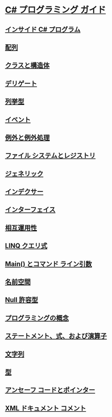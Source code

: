# [C# プログラミング ガイド](index.md)
## [インサイド C# プログラム](inside-a-program/)
## [配列](arrays/)
## [クラスと構造体](classes-and-structs/)
## [デリゲート](delegates/index.md)
## [列挙型](enumeration-types.md)
## [イベント](events/)
## [例外と例外処理](exceptions/)
## [ファイル システムとレジストリ](file-system/)
## [ジェネリック](generics/)
## [インデクサー](indexers/)
## [インターフェイス](interfaces/)
## [相互運用性](interop/)
## [LINQ クエリ式](linq-query-expressions/)
## [Main() とコマンド ライン引数](main-and-command-args/)
## [名前空間](namespaces/)
## [Null 許容型](nullable-types/)
## [プログラミングの概念](concepts/)
## [ステートメント、式、および演算子](statements-expressions-operators/)
## [文字列](strings/)
## [型](types/)
## [アンセーフ コードとポインター](unsafe-code-pointers/)
## [XML ドキュメント コメント](xmldoc/)
